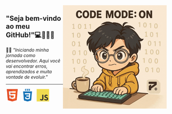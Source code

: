 <img src = "oi.gif" width = "325px" align = "right">

## "Seja bem-vindo ao meu GitHub!"💻📸🧑‍💻
🚀🎯 *"Iniciando minha jornada como desenvolvedor. Aqui você vai encontrar erros, aprendizados e muita vontade de evoluir."*

 ---
<div>
  <img src="https://github.com/devicons/devicon/blob/master/icons/html5/html5-original.svg" title="HTML5" alt="HTML" width="40" height="40"/>&nbsp;
  <img src="https://github.com/devicons/devicon/blob/master/icons/css3/css3-plain-wordmark.svg" title="CSS3" alt="CSS" width="40" height="40"/>&nbsp;
  <img src="https://github.com/devicons/devicon/blob/master/icons/javascript/javascript-original.svg" title="JavaScript" alt="JavaScript" width="40" height="40"/>&nbsp;
</div>
